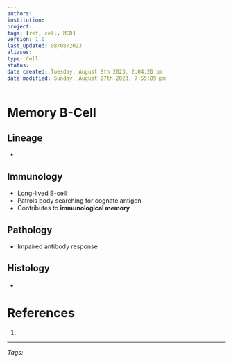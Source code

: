 ```yaml
---
authors: 
institution: 
project: 
tags: [ref, cell, MED]
version: 1.0
last_updated: 08/08/2023
aliases: 
type: Cell
status: 
date created: Tuesday, August 8th 2023, 2:04:20 pm
date modified: Sunday, August 27th 2023, 7:55:09 pm
---
```


# Memory B-Cell

## Lineage
- 
## Immunology
- Long-lived B-cell
- Patrols body searching for cognate antigen
- Contributes to **immunological memory**
## Pathology
- Impaired antibody response
## Histology
- 

# References
1. 

---
_Tags:_